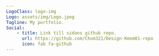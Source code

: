 ```yaml
---
LogoClass: logo-img
Logo: assets/img/Logo.jpeg
Tagline: My portfolio.
Social:
    - title: Link till sidans github repo.
      url: https://github.com/Chum321/Design-Kmom01-repo
      icon: fab fa-github
---
```

